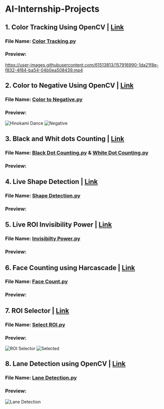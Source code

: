 # AI-Internship-Projects
## 1. Color Tracking Using OpenCV | [Link](https://github.com/zarrar1607/AI-Internship-Projects/tree/main/Color%20Tracking%20Using%20OpenCV)
### File Name: [Color Tracking.py](https://github.com/zarrar1607/AI-Internship-Projects/blob/main/Color%20Tracking%20Using%20OpenCV/Color%20Tracking.py)
### Preview:
https://user-images.githubusercontent.com/61513813/157916990-1da21f8e-f832-4f84-ba54-04b0ea508439.mp4

## 2. Color to Negative Using OpenCV | [Link](https://github.com/zarrar1607/AI-Internship-Projects/tree/main/Color%20to%20Negative)
### File Name: [Color to Negative.py](https://github.com/zarrar1607/AI-Internship-Projects/blob/main/Color%20to%20Negative/Color%20to%20Negative.py)
### Preview:
![Hinokami Dance](https://user-images.githubusercontent.com/61513813/158059363-a426f36f-d3a8-4a65-a8b1-9c10453e56cc.png)  ![Negative](https://user-images.githubusercontent.com/61513813/158059327-8ae19979-7293-40d4-bd78-86bfbac49680.jpeg)

## 3. Black and Whit dots Counting | [Link](https://github.com/zarrar1607/AI-Internship-Projects/tree/main/Black%20and%20Whit%20dots%20Counting)
### File Name: [Black Dot Counting.py](https://github.com/zarrar1607/AI-Internship-Projects/blob/main/Black%20and%20Whit%20dots%20Counting/Black%20Dot%20Counting.py) & [White Dot Counting.py](https://github.com/zarrar1607/AI-Internship-Projects/blob/main/Black%20and%20Whit%20dots%20Counting/White%20Dot%20Counting.py)
### Preview:

## 4. Live Shape Detection | [Link](https://github.com/zarrar1607/AI-Internship-Projects/tree/main/Live%20Shape%20Detection)
### File Name: [Shape Detection.py](https://github.com/zarrar1607/AI-Internship-Projects/blob/main/Live%20Shape%20Detection/Shape%20Detection.py)
### Preview:

## 5. Live ROI Invisibility Power | [Link](https://github.com/zarrar1607/AI-Internship-Projects/tree/main/Live%20ROI%20Invisibility%20Power)
### File Name: [Invisibilty Power.py](https://github.com/zarrar1607/AI-Internship-Projects/blob/main/Live%20ROI%20Invisibility%20Power/Invisibilty%20Power.py)
### Preview:

## 6. Face Counting using Harcascade | [Link](https://github.com/zarrar1607/AI-Internship-Projects/tree/main/Face%20Counting%20using%20Harcascade)
### File Name: [Face Count.py](https://github.com/zarrar1607/AI-Internship-Projects/blob/main/Face%20Counting%20using%20Harcascade/Face%20Count.py)
### Preview:

## 7. ROI Selector | [Link](https://github.com/zarrar1607/AI-Internship-Projects/tree/main/ROI%20Selector)
### File Name: [Select ROI.py](https://github.com/zarrar1607/AI-Internship-Projects/blob/main/ROI%20Selector/Select%20ROI.py)
### Preview:
![ROI Selector](https://user-images.githubusercontent.com/61513813/158060133-a2f4b5db-9e3a-4578-a2c8-1ebf00c7a5ce.PNG) ![Selected](https://user-images.githubusercontent.com/61513813/158060145-bbfcd83e-cffc-46e2-b9a8-e687ab367b86.PNG)

## 8. Lane Detection using OpenCV | [Link](https://github.com/zarrar1607/AI-Internship-Projects/tree/main/Lane%20Detection%20using%20OpenCV)
### File Name: [Lane Detection.py](https://github.com/zarrar1607/AI-Internship-Projects/blob/main/Lane%20Detection%20using%20OpenCV/Lane%20Detection.py)
### Preview:
![Lane Detection](https://user-images.githubusercontent.com/61513813/158060850-202adf4e-27f7-4fa7-81e3-7a7be554e273.gif)



